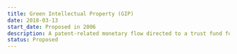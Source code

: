 ```yaml
---
title: Green Intellectual Property (GIP)
date: 2018-03-13
start_date: Proposed in 2006
description: A patent-related monetary flow directed to a trust fund for R&D.
status: Proposed
---
```

